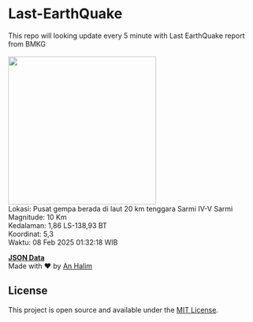 # Last-EarthQuake
This repo will looking update every 5 minute with Last EarthQuake report from BMKG
<br>
<br>
<img src="undefined" width="300"/>
<br>
Lokasi: Pusat gempa berada di laut 20 km tenggara Sarmi  IV-V Sarmi <br>
Magnitude: 10 Km <br>
Kedalaman: 1,86 LS-138,93 BT <br>
Koordinat: 5,3 <br>
Waktu: 08 Feb 2025 01:32:18 WIB <br>

<a href="./data/data.json">**JSON Data**</a>
<br>
Made with ❤️ by <a href="https://github.com/an-halim">An Halim</a>
## License

This project is open source and available under the [MIT License](LICENSE).
